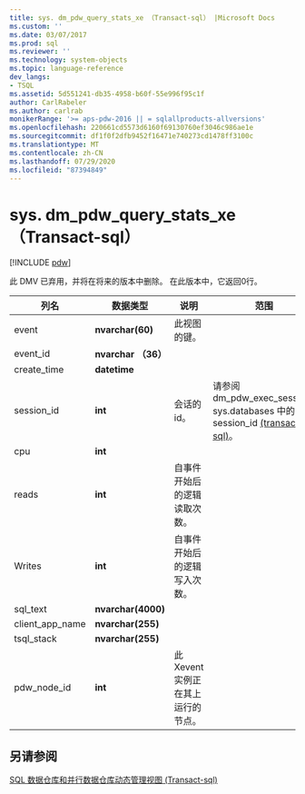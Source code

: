 ```yaml
---
title: sys. dm_pdw_query_stats_xe （Transact-sql） |Microsoft Docs
ms.custom: ''
ms.date: 03/07/2017
ms.prod: sql
ms.reviewer: ''
ms.technology: system-objects
ms.topic: language-reference
dev_langs:
- TSQL
ms.assetid: 5d551241-db35-4958-b60f-55e996f95c1f
author: CarlRabeler
ms.author: carlrab
monikerRange: '>= aps-pdw-2016 || = sqlallproducts-allversions'
ms.openlocfilehash: 220661cd5573d6160f69130760ef3046c986ae1e
ms.sourcegitcommit: df1f0f2dfb9452f16471e740273cd1478ff3100c
ms.translationtype: MT
ms.contentlocale: zh-CN
ms.lasthandoff: 07/29/2020
ms.locfileid: "87394849"
---
```

# <a name="sysdm_pdw_query_stats_xe-transact-sql"></a>sys. dm_pdw_query_stats_xe （Transact-sql）
[!INCLUDE [pdw](../../includes/applies-to-version/pdw.md)]

  此 DMV 已弃用，并将在将来的版本中删除。 在此版本中，它返回0行。  
  
|列名|数据类型|说明|范围|  
|-----------------|---------------|-----------------|-----------|  
|event|**nvarchar(60)**|此视图的键。||  
|event_id|**nvarchar （36）**|||  
|create_time|**datetime**|||  
|session_id|**int**|会话的 id。|请参阅 dm_pdw_exec_sessions sys.databases 中的 session_id [&#40;transact-sql&#41;](../../relational-databases/system-dynamic-management-views/sys-dm-pdw-exec-sessions-transact-sql.md)。|  
|cpu|**int**|||  
|reads|**int**|自事件开始后的逻辑读取次数。||  
|Writes|**int**|自事件开始后的逻辑写入次数。||  
|sql_text|**nvarchar(4000)**|||  
|client_app_name|**nvarchar(255)**|||  
|tsql_stack|**nvarchar(255)**|||  
|pdw_node_id|**int**|此 Xevent 实例正在其上运行的节点。|  
  
## <a name="see-also"></a>另请参阅  
 [SQL 数据仓库和并行数据仓库动态管理视图 &#40;Transact-sql&#41;](../../relational-databases/system-dynamic-management-views/sql-and-parallel-data-warehouse-dynamic-management-views.md)  
  
  
